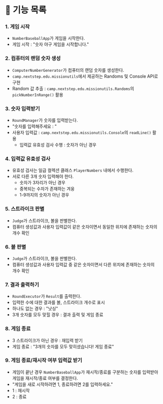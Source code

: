 # 🚀 기능 목록


### 1. 게임 시작
   - `NumberBaseballApp`가 게임을 시작한다. 
   - 게임 시작 : "숫자 야구 게임을 시작합니다."

### 2. 컴퓨터의 랜덤 숫자 생성
   - `ComputerNumberGenerator`가 컴퓨터의 랜덤 숫자를 생성한다.
   - `camp.nextstep.edu.missionutils`에서 제공하는 Randoms 및 Console API로 구현
   - Random 값 추출 : `camp.nextstep.edu.missionutils.Randoms`의 `pickNumberInRange()` 활용

### 3. 숫자 입력받기
   - `RoundManager`가 숫자를 입력받는다.
   - "숫자를 입력해주세요 : "
   - 사용자 입력값 : `camp.nextstep.edu.missionutils.Console`의 `readLine()` 활용
     - 입력값 유효성 검사 수행 : 숫자가 아닌 경우

### 4. 입력값 유효성 검사
   - 유효성 검사는 일급 컬렉션 클래스 `PlayerNumbers` 내에서 수행한다.
   - 서로 다른 3개 숫자 입력해야 한다.
     - 숫자가 3자리가 아닌 경우
     - 중복되는 수자가 존재하는 겨웅
     - 1-9까지의 숫자가 아닌 경우

### 5. 스트라이크 판별
   - `Judge`가 스트라이크, 볼을 판별한다.
   - 컴퓨터 생성값과 사용자 입력값이 같은 숫자이면서 동일한 위치에 존재하는 숫자의 개수 확인

### 6. 볼 판별
   - `Judge`가 스트라이크, 볼을 판별한다.
   - 컴퓨터 생성값과 사용자 입력값 중 같은 숫자이면서 다른 위치에 존재하는 숫자의 개수 확인

### 7. 결과 출력하기
   - `RoundExecutor`가 `Result`를 출력한다.
   - 입력한 수에 대한 결과를 볼, 스트라이크 개수로 표시
   - 하나도 없는 경우 : "낫싱"
   - 3개 숫자를 모두 맞힐 경우 : 결과 출력 및 게임 종료

### 8. 게임 종료
  - 3 스트라이크가 아닌 경우 : 재입력 받기
  - 게임 종료 : "3개의 숫자를 모두 맞히셨습니다! 게임 종료"

### 9. 게임 종료/재시작 여부 입력값 받기
  - 게임이 끝난 경우 `NumberBaseballApp`가 재시작/종료를 구분하는 숫자를 입력받아 게임을 재시작/종료 여부를 결정한다.
  - "게임을 새로 시작하려면 1, 종료하려면 2를 입력하세요."
  - 1 : 재시작
  - 2 : 종료